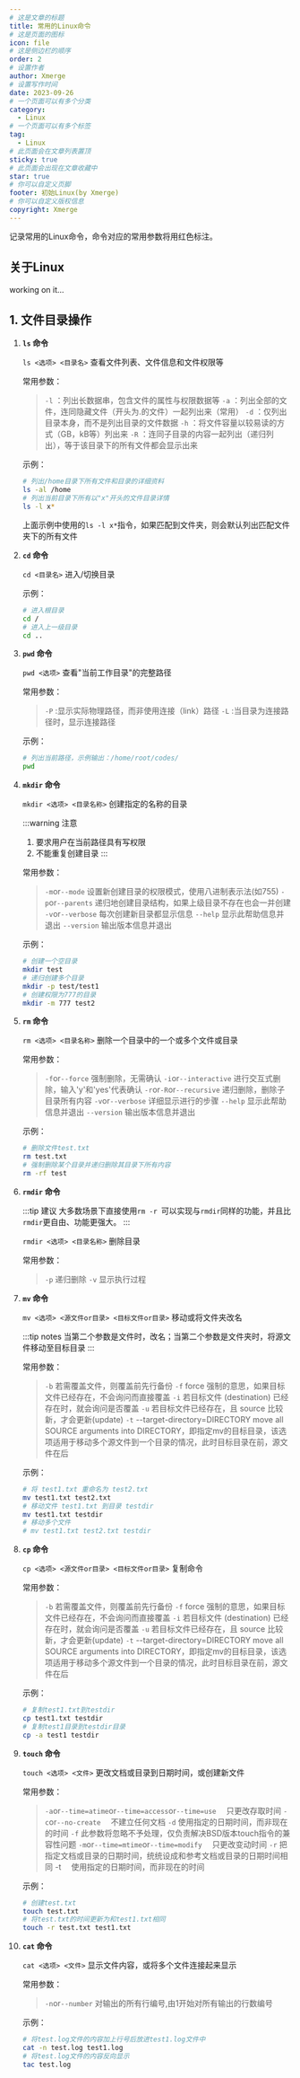 ```yaml
---
# 这是文章的标题
title: 常用的Linux命令
# 这是页面的图标
icon: file
# 这是侧边栏的顺序
order: 2
# 设置作者
author: Xmerge
# 设置写作时间
date: 2023-09-26
# 一个页面可以有多个分类
category:
  - Linux
# 一个页面可以有多个标签
tag:
  - Linux
# 此页面会在文章列表置顶
sticky: true
# 此页面会出现在文章收藏中
star: true
# 你可以自定义页脚
footer: 初始Linux(by Xmerge)
# 你可以自定义版权信息
copyright: Xmerge
---
```


记录常用的Linux命令，命令对应的常用参数将用红色标注。

<!-- more -->

## 关于Linux
working on it...

## 1. 文件目录操作

1. **`ls` 命令**

    `ls <选项> <目录名>`
    查看文件列表、文件信息和文件权限等

    常用参数：
    > `-l` ：列出长数据串，包含文件的属性与权限数据等
    `-a` ：列出全部的文件，连同隐藏文件（开头为.的文件）一起列出来（常用）
    `-d` ：仅列出目录本身，而不是列出目录的文件数据
    `-h` ：将文件容量以较易读的方式（GB，kB等）列出来
    `-R` ：连同子目录的内容一起列出（递归列出），等于该目录下的所有文件都会显示出来

    示例：
    ```bash
    # 列出/home目录下所有文件和目录的详细资料
    ls -al /home
    # 列出当前目录下所有以"x"开头的文件目录详情
    ls -l x*
    ```

    上面示例中使用的`ls -l x*`指令，如果匹配到文件夹，则会默认列出匹配文件夹下的所有文件

2. **`cd` 命令**

    `cd <目录名>`
    进入/切换目录

    示例：
    ```bash
    # 进入根目录
    cd /
    # 进入上一级目录
    cd ..
    ```

3. **`pwd` 命令**

    `pwd <选项>`
    查看"当前工作目录"的完整路径

    常用参数：
    > `-P` :显示实际物理路径，而非使用连接（link）路径
      `-L` :当目录为连接路径时，显示连接路径

    示例：
    ```bash
    # 列出当前路径，示例输出：/home/root/codes/
    pwd
    ```

4. **`mkdir` 命令**

    `mkdir <选项> <目录名称>`
    创建指定的名称的目录

    :::warning 注意
    1. 要求用户在当前路径具有写权限
    2. 不能重复创建目录
    :::

    常用参数：
    > `-m`or`--mode` 设置新创建目录的权限模式，使用八进制表示法(如755)
      `-p`or`--parents` 递归地创建目录结构，如果上级目录不存在也会一并创建
      `-v`or`--verbose` 每次创建新目录都显示信息
      `--help` 显示此帮助信息并退出
      `--version` 输出版本信息并退出

    示例：
    ```bash
    # 创建一个空目录
    mkdir test
    # 递归创建多个目录
    mkdir -p test/test1
    # 创建权限为777的目录
    mkdir -m 777 test2
    ```

5. **`rm` 命令**

    `rm <选项> <目录名称>`
    删除一个目录中的一个或多个文件或目录

    常用参数：
    > `-f`or`--force` 强制删除，无需确认
      `-i`or`--interactive` 进行交互式删除，输入'y'和'yes'代表确认
      `-r`or`-R`or`--recursive` 递归删除，删除子目录所有内容
      `-v`or`--verbose` 详细显示进行的步骤
      `--help` 显示此帮助信息并退出
      `--version` 输出版本信息并退出


    示例：
    ```bash
    # 删除文件test.txt
    rm test.txt
    # 强制删除某个目录并递归删除其目录下所有内容
    rm -rf test
    ```

6. **`rmdir` 命令**

    :::tip 建议
    大多数场景下直接使用`rm -r `可以实现与`rmdir`同样的功能，并且比`rmdir`更自由、功能更强大。
    :::

    `rmdir <选项> <目录名称>`
    删除目录

    常用参数：
    > `-p` 递归删除
      `-v` 显示执行过程

7. **`mv` 命令**

    `mv <选项> <源文件or目录> <目标文件or目录>`
    移动或将文件夹改名

    :::tip notes
    当第二个参数是文件时，改名；当第二个参数是文件夹时，将源文件移动至目标目录
    :::

    常用参数：
    > `-b` 若需覆盖文件，则覆盖前先行备份
      `-f` force 强制的意思，如果目标文件已经存在，不会询问而直接覆盖
      `-i` 若目标文件 (destination) 已经存在时，就会询问是否覆盖
      `-u` 若目标文件已经存在，且 source 比较新，才会更新(update)
      `-t` --target-directory=DIRECTORY move all SOURCE arguments into DIRECTORY，即指定mv的目标目录，该选项适用于移动多个源文件到一个目录的情况，此时目标目录在前，源文件在后

    示例：
    ```bash
    # 将 test1.txt 重命名为 test2.txt
    mv test1.txt test2.txt
    # 移动文件 test1.txt 到目录 testdir
    mv test1.txt testdir
    # 移动多个文件
    # mv test1.txt test2.txt testdir
    ```

8. **`cp` 命令**

    `cp <选项> <源文件or目录> <目标文件or目录>`
    复制命令

    常用参数：
    > `-b` 若需覆盖文件，则覆盖前先行备份
      `-f` force 强制的意思，如果目标文件已经存在，不会询问而直接覆盖
      `-i` 若目标文件 (destination) 已经存在时，就会询问是否覆盖
      `-u` 若目标文件已经存在，且 source 比较新，才会更新(update)
      `-t` --target-directory=DIRECTORY move all SOURCE arguments into DIRECTORY，即指定mv的目标目录，该选项适用于移动多个源文件到一个目录的情况，此时目标目录在前，源文件在后

    示例：
    ```bash
    # 复制test1.txt到testdir
    cp test1.txt testdir
    # 复制test1目录到testdir目录
    cp -a test1 testdir
    ```

9. **`touch` 命令**

    `touch <选项> <文件>`
    更改文档或目录到日期时间，或创建新文件

    常用参数：
    > `-a`or`--time=atime`or`--time=access`or`--time=use`  只更改存取时间
      `-c`or`--no-create`  不建立任何文档
      `-d` 使用指定的日期时间，而非现在的时间
      `-f` 此参数将忽略不予处理，仅负责解决BSD版本touch指令的兼容性问题
      `-m`or`--time=mtime`or`--time=modify`  只更改变动时间
      `-r` 把指定文档或目录的日期时间，统统设成和参考文档或目录的日期时间相同 -t  使用指定的日期时间，而非现在的时间

    示例：
    ```bash
    # 创建test.txt
    touch test.txt
    # 将test.txt的时间更新为和test1.txt相同
    touch -r test.txt test1.txt
    ```

10. **`cat` 命令**

    `cat <选项> <文件>`
    显示文件内容，或将多个文件连接起来显示

    常用参数：
    > `-n`or`--number` 对输出的所有行编号,由1开始对所有输出的行数编号

    示例：
    ```bash
    # 将test.log文件的内容加上行号后放进test1.log文件中
    cat -n test.log test1.log
    # 将test.log文件的内容反向显示
    tac test.log
    ```
